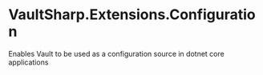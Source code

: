 # VaultSharp.Extensions.Configuration
Enables Vault to be used as a configuration source in dotnet core applications
